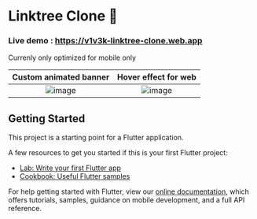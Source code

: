 # Linktree Clone 🌲


### Live demo :  https://v1v3k-linktree-clone.web.app

 Currenly only optimized for mobile only

Custom animated banner             |  Hover effect for web
:-------------------------:|:-------------------------:
![image](https://user-images.githubusercontent.com/64553247/138548852-d529b99e-0d6d-410d-8858-c6a8711ba65e.png)   |  ![image](https://user-images.githubusercontent.com/64553247/138548975-e9d739b9-d726-44b4-a8ff-620923dd4100.png)

## Getting Started

This project is a starting point for a Flutter application.

A few resources to get you started if this is your first Flutter project:

- [Lab: Write your first Flutter app](https://flutter.dev/docs/get-started/codelab)
- [Cookbook: Useful Flutter samples](https://flutter.dev/docs/cookbook)

For help getting started with Flutter, view our
[online documentation](https://flutter.dev/docs), which offers tutorials,
samples, guidance on mobile development, and a full API reference.
